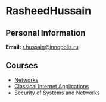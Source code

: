






RasheedHussain
==============






Personal Information
--------------------


 **Email:** r.hussain@innopolis.ru



Courses
-------


* [Networks](https://eduwiki.innopolis.university/index.php/BSc:Networks)
* [Classical Internet Applications](https://eduwiki.innopolis.university/index.php/MSc:ClassicalInternetApplications)
* [Security of Systems and Networks](https://eduwiki.innopolis.university/index.php/MSc:SecurityOfSystemsAndNetworks)











